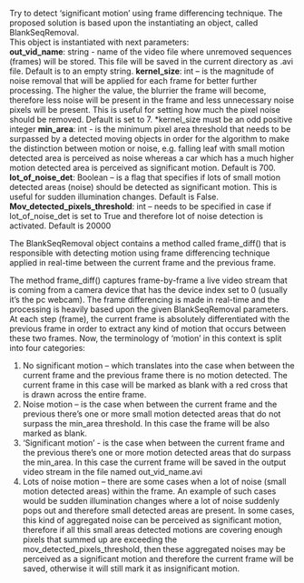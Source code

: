 

Try to detect ‘significant motion’ using frame differencing technique. The proposed solution is based upon the instantiating an object, called BlankSeqRemoval.  
This object is instantiated with next parameters:  
**out_vid_name**: string - name of the video file where unremoved sequences (frames) will be stored. This file will be saved in the current directory as .avi file. Default is to an empty string.
**kernel_size**: int – is the magnitude of noise removal that will be applied for each frame for better further processing. The higher the value, the blurrier the frame will become, therefore less noise will be present in the frame and less unnecessary noise pixels will be present. This is useful for setting how much the pixel noise should be removed. Default is set to 7.
*kernel_size must be an odd positive integer
**min_area**: int - is the minimum pixel area threshold that needs to be surpassed by a detected moving objects in order for the algorithm to make the distinction between motion or noise, e.g. falling leaf with small motion detected area is perceived as noise whereas a car which has a much higher motion detected area is perceived as significant motion. Default is 700.
**lot_of_noise_det**: Boolean – is a flag that specifies if lots of small motion detected areas (noise) should be detected as significant motion. This is useful for sudden illumination changes. Default is False.
**Mov_detected_pixels_threshold**: int – needs to be specified in case if lot_of_noise_det is set to True and therefore lot of noise detection is activated. Default is 20000

The BlankSeqRemoval object contains a method called frame_diff() that is responsible with detecting motion using frame differencing technique applied in real-time between the current frame and the previous frame.  

The method frame_diff() captures frame-by-frame a live video stream that is coming from a camera device that has the device index set to 0 (usually it’s the pc webcam). The frame differencing is made in real-time and the processing is heavily based upon the given BlankSeqRemoval parameters. At each step (frame), the current frame is absolutely differentiated with the previous frame in order to extract any kind of motion that occurs between these two frames. Now, the terminology of ‘motion’ in this context is split into four categories:  

1. No significant motion – which translates into the case when between the current frame and the previous frame there is no motion detected. The current frame in this case will be marked as blank with a red cross that is drawn across the entire frame.
2. Noise motion – is the case when between the current frame and the previous there’s one or more small motion detected areas that do not surpass the min_area threshold. In this case the frame will be also marked as blank.
3. ‘Significant motion’ - is the case when between the current frame and the previous there’s one or more motion detected areas that do surpass the min_area. In this case the current frame will be saved in the output video stream in the file named out_vid_name.avi
4. Lots of noise motion – there are some cases when a lot of noise (small motion detected areas) within the frame. An example of such cases would be sudden illumination changes where a lot of noise suddenly pops out and therefore small detected areas are present. In some cases, this kind of aggregated noise can be perceived as significant motion, therefore if all this small areas detected motions are covering enough pixels that summed up are exceeding the mov_detected_pixels_threshold, then these aggregated noises may be perceived as a significant motion and therefore the current frame will be saved, otherwise it will still mark it as insignificant motion.